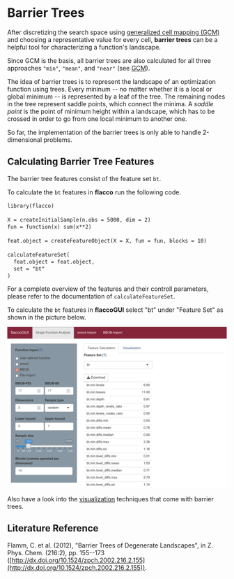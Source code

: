 # Barrier Trees

After discretizing the search space using [generalized cell mapping (GCM)](gcm.md) and choosing a representative value for every cell, **barrier trees** can be a helpful tool for characterizing a function's landscape. 

Since GCM is the basis, all barrier trees are also calculated for all three approaches `"min"`, `"mean"`, and `"near"` (see [GCM](gcm.md)).

The idea of barrier trees is to represent the landscape of an optimization function using trees. Every mininum -- no matter whether it is a local or global minimum -- is represented by a leaf of the tree. The remaining nodes in the tree represent saddle points, which connect the minima. A *saddle point* is the point of minimum height within a landscape, which has to be crossed in order to go from one local minimum to another one.

So far, the implementation of the barrier trees is only able to handle 2-dimensional problems.

## Calculating Barrier Tree Features 

The barrier tree features consist of the feature set `bt`. 

To calculate the `bt` features in **flacco** run the following code.

```{r}
library(flacco)

X = createInitialSample(n.obs = 5000, dim = 2)
fun = function(x) sum(x**2)

feat.object = createFeatureObject(X = X, fun = fun, blocks = 10)

calculateFeatureSet(
  feat.object = feat.object, 
  set = "bt"
)
```
For a complete overview of the features and their controll parameters, please refer to the documentation of `calculateFeatureSet`.

To calculate the `bt` features in **flaccoGUI** select "bt" under "Feature Set" as shown in the picture below.

![BT](example_gui_feat_bt.png)

Also have a look into the [visualization](viz_bt.md) techniques that come with barrier trees.


## Literature Reference
Flamm, C. et al. (2012), "Barrier Trees of Degenerate Landscapes", in Z. Phys. Chem. (216:2), pp. 155--173 ([http://dx.doi.org/10.1524/zpch.2002.216.2.155](http://dx.doi.org/10.1524/zpch.2002.216.2.155)).

